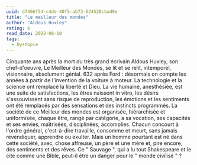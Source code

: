 ```yaml
---
uuid: d7466f54-c4de-40f5-ab73-624520cbad9e
title: "Le meilleur des mondes"
author: "Aldous Huxley"
rating: 6
read_date: 2022-08-10
tags:
  - Dystopie
---
```


Cinquante ans après la mort du très grand écrivain Aldous Huxley, son chef-d'oeuvre, Le Meilleur des Mondes, se lit et se relit, intemporel, visionnaire, absolument génial. 632 après Ford : désormais on compte les années à partir de l'invention de la voiture à moteur. La technologie et la science ont remplacé la liberté et Dieu. La vie humaine, anesthésiée, est une suite de satisfactions, les êtres naissent in vitro, les désirs s'assouvissent sans risque de reproduction, les émotions et les sentiments ont été remplacés par des sensations et des instincts programmés. La société de ce Meilleur des mondes est organisée, hiérarchisée et uniformisée, chaque être, rangé par catégorie, a sa vocation, ses capacités et ses envies, maîtrisées, disciplinées, accomplies. Chacun concourt à l'ordre général, c'est-à-dire travaille, consomme et meurt, sans jamais revendiquer, apprendre ou exulter. Mais un homme pourtant est né dans cette société, avec, chose affreuse, un père et une mère et, pire encore, des sentiments et des rêves. Ce " Sauvage ", qui a lu tout Shakespeare et le cite comme une Bible, peut-il être un danger pour le " monde civilisé " ?